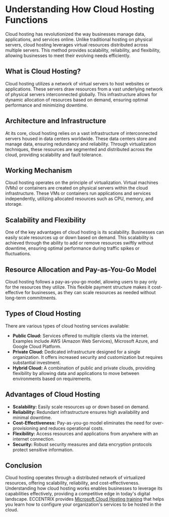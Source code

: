 # Understanding How Cloud Hosting Functions

Cloud hosting has revolutionized the way businesses manage data, applications, and services online. Unlike traditional hosting on physical servers, cloud hosting leverages virtual resources distributed across multiple servers. This method provides scalability, reliability, and flexibility, allowing businesses to meet their evolving needs efficiently. 

## What is Cloud Hosting? 
Cloud hosting utilizes a network of virtual servers to host websites or applications. These servers draw resources from a vast underlying network of physical servers interconnected globally. This infrastructure allows for dynamic allocation of resources based on demand, ensuring optimal performance and minimizing downtime. 

## Architecture and Infrastructure 
At its core, cloud hosting relies on a vast infrastructure of interconnected servers housed in data centers worldwide. These data centers store and manage data, ensuring redundancy and reliability. Through virtualization techniques, these resources are segmented and distributed across the cloud, providing scalability and fault tolerance. 

## Working Mechanism 
Cloud hosting operates on the principle of virtualization. Virtual machines (VMs) or containers are created on physical servers within the cloud infrastructure. These VMs or containers run applications and services independently, utilizing allocated resources such as CPU, memory, and storage. 

## Scalability and Flexibility 
One of the key advantages of cloud hosting is its scalability. Businesses can easily scale resources up or down based on demand. This scalability is achieved through the ability to add or remove resources swiftly without downtime, ensuring optimal performance during traffic spikes or fluctuations. 

## Resource Allocation and Pay-as-You-Go Model 
Cloud hosting follows a pay-as-you-go model, allowing users to pay only for the resources they utilize. This flexible payment structure makes it cost-effective for businesses, as they can scale resources as needed without long-term commitments. 

## Types of Cloud Hosting 
There are various types of cloud hosting services available: 
- **Public Cloud:** Services offered to multiple clients via the internet. Examples include AWS (Amazon Web Services), Microsoft Azure, and Google Cloud Platform. 
- **Private Cloud:** Dedicated infrastructure designed for a single organization. It offers increased security and customization but requires substantial investment. 
- **Hybrid Cloud:** A combination of public and private clouds, providing flexibility by allowing data and applications to move between environments based on requirements. 

## Advantages of Cloud Hosting 
- **Scalability:** Easily scale resources up or down based on demand. 
- **Reliability:** Redundant infrastructure ensures high availability and minimal downtime. 
- **Cost-Effectiveness:** Pay-as-you-go model eliminates the need for over-provisioning and reduces operational costs. 
- **Flexibility:** Access resources and applications from anywhere with an internet connection. 
- **Security:** Robust security measures and data encryption protocols protect sensitive information. 

## Conclusion 
Cloud hosting operates through a distributed network of virtualized resources, offering scalability, reliability, and cost-effectiveness. Understanding how cloud hosting works enables businesses to leverage its capabilities effectively, providing a competitive edge in today's digital landscape. ECCENTRIX provides [Microsoft Cloud Hosting training](https://www.eccentrix.ca/en/courses/microsoft/azure/microsoft-certified-azure-administrator-associate-az104) that helps you learn how to configure your organization's services to be hosted in the cloud.
